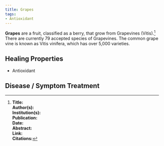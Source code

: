 ```yaml
---
title: Grapes
tags: 
- Antioxidant
---
```

**Grapes** are a fruit, classified as a berry, that grow from Grapevines (Vitis).[^1]  There are currently 79 accepted species of Grapevines.  The common grape vine is known as Vitis vinifera, which has over 5,000 varieties.

## Healing Properties

- Antioxidant

## Disease / Symptom Treatment

[^1]: **Title:** <br>**Author(s):**  <br>**Institution(s):** <br>**Publication:** <i> </i><br>**Date:** <br>**Abstract:** <i> </i><br>**Link:** []()<br>**Citations:**   